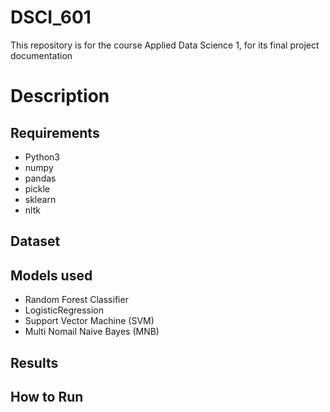 # DSCI_601

This repository is for the course Applied Data Science 1, for its final project documentation

# Description


## Requirements

* Python3
* numpy
* pandas
* pickle
* sklearn
* nltk

## Dataset



## Models used
* Random Forest Classifier
* LogisticRegression
* Support Vector Machine (SVM)
* Multi Nomail Naive Bayes (MNB)



## Results





## How to Run
